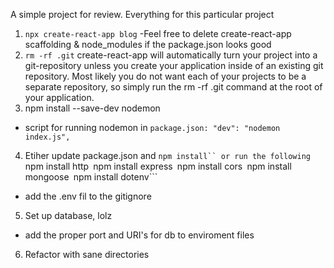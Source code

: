 A simple project for review. Everything for this particular project

1) ```npx create-react-app blog```
  -Feel free to delete create-react-app scaffolding & node_modules if the package.json looks good
2) ```rm -rf .git```
create-react-app will automatically turn your project into a git-repository unless you create your application inside of an existing git repository. Most likely you do not want each of your projects to be a separate repository, so simply run the rm -rf .git command at the root of your application.
3) npm install --save-dev nodemon
 - script for running nodemon in ```package.json: "dev": "nodemon index.js",```
4) Etiher update package.json and ```npm install`` or run the following
  ```npm install http```
  ```npm install express```
  ```npm install cors```
  ```npm install mongoose```
  ```npm install dotenv```
  - add the .env fil to the gitignore
5) Set up database, lolz
  - add the proper port and URI's for db to enviroment files
6) Refactor with sane directories
